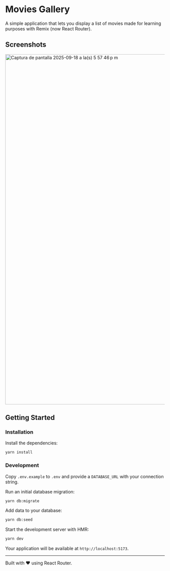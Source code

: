 # Movies Gallery

A simple application that lets you display a list of movies made for learning purposes with Remix (now React Router).

## Screenshots

<img width="1840" height="1106" alt="Captura de pantalla 2025-09-18 a la(s) 5 57 46 p m" src="https://github.com/user-attachments/assets/8b796aaa-27fe-4538-86e8-47ad3df6c49e" />

## Getting Started

### Installation

Install the dependencies:

```bash
yarn install
```

### Development

Copy `.env.example` to `.env` and provide a `DATABASE_URL` with your connection string.

Run an initial database migration:

```bash
yarn db:migrate
```

Add data to your database:
```bash
yarn db:seed
```

Start the development server with HMR:

```bash
yarn dev
```

Your application will be available at `http://localhost:5173`.


---

Built with ❤️ using React Router.
